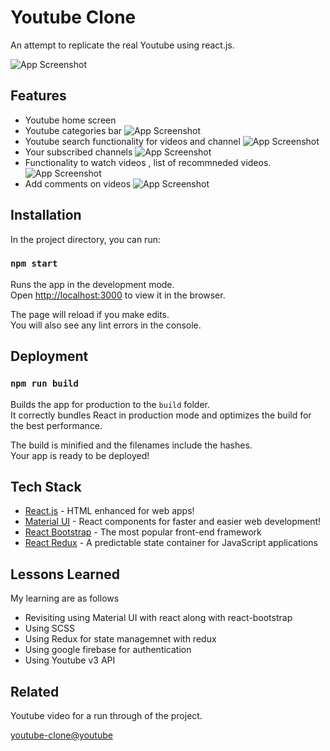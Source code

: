 
# Youtube Clone

An attempt to replicate the real Youtube using react.js.




![App Screenshot](https://res.cloudinary.com/dfwfghwgo/image/upload/v1636141818/readme/youtube/youtube_w4mlbu.png)


## Features

- Youtube home screen
- Youtube categories bar
![App Screenshot](https://res.cloudinary.com/dfwfghwgo/image/upload/v1636142753/readme/youtube/Screenshot_733_dockv8.png)
- Youtube search functionality for videos and channel
![App Screenshot](https://res.cloudinary.com/dfwfghwgo/image/upload/v1636142827/readme/youtube/Screenshot_737_ij6vh7.png)
- Your subscribed channels
![App Screenshot](https://res.cloudinary.com/dfwfghwgo/image/upload/v1636142985/readme/youtube/Screenshot_740_bulcuc.png)
- Functionality to watch videos , list of recommneded videos.
![App Screenshot](https://res.cloudinary.com/dfwfghwgo/image/upload/v1636144740/readme/youtube/Screenshot_744_vwmhfh.png)
- Add comments on videos
![App Screenshot](https://res.cloudinary.com/dfwfghwgo/image/upload/v1636144934/readme/youtube/Screenshot_745_smhz3z.png)
## Installation


In the project directory, you can run:

### `npm start`

Runs the app in the development mode.\
Open [http://localhost:3000](http://localhost:3000) to view it in the browser.

The page will reload if you make edits.\
You will also see any lint errors in the console.

## Deployment 

### `npm run build`

Builds the app for production to the `build` folder.\
It correctly bundles React in production mode and optimizes the build for the best performance.

The build is minified and the filenames include the hashes.\
Your app is ready to be deployed!
## Tech Stack
- [React.js](https://reactjs.org/) - HTML enhanced for web apps!
- [Material UI](https://material-ui.com/) - React components for faster and easier web development!
- [React Bootstrap](https://react-bootstrap.github.io/) - The most popular front-end framework
- [React Redux](https://react-redux.js.org/) - A predictable state container for JavaScript applications
## Lessons Learned
My learning are as follows
- Revisiting using Material UI with react along with react-bootstrap
- Using SCSS
- Using Redux for state managemnet with redux
- Using google firebase for authentication
- Using Youtube v3 API

## Related

Youtube video for a run through of the project.

[youtube-clone@youtube](https://github.com/matiassingers/awesome-readme)

